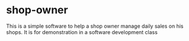 # shop-owner
This is a simple software to help a shop owner manage daily sales on his shops. It is for demonstration in a software development class
